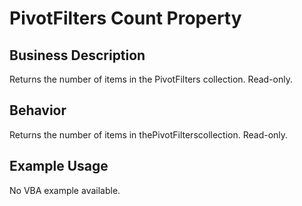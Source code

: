 # PivotFilters Count Property

## Business Description
Returns the number of items in the PivotFilters collection. Read-only.

## Behavior
Returns the number of items in thePivotFilterscollection. Read-only.

## Example Usage
No VBA example available.